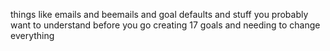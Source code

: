 things like emails and beemails and goal defaults and stuff you probably want to understand before you go creating 17 goals and needing to change everything
